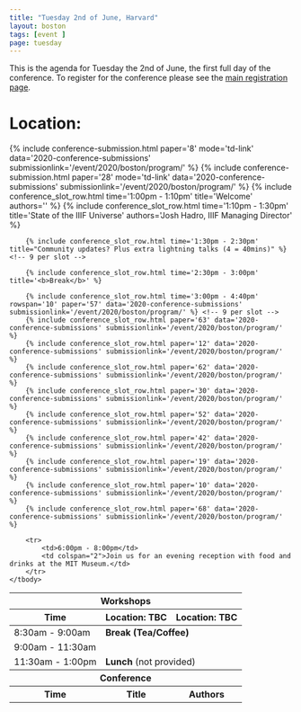```yaml
---
title: "Tuesday 2nd of June, Harvard"
layout: boston
tags: [event ]
page: tuesday
---
```


This is the agenda for Tuesday the 2nd of June, the first full day of the conference. To register for the conference please see the [main registration page][registration].

# Location: 
<table class="api-table">
    <thead>
        <tr>
            <th colspan="3">Workshops</th>
        </tr>
        <tr>
            <th>Time</th>
            <th>Location: TBC</th>
            <th>Location: TBC</th>
        </tr>
    </thead>
    <tbody>
        <tr>
            <td>8:30am - 9:00am</td>
            <td colspan="2"><b>Break (Tea/Coffee)</b></td>
        </tr>    
        <tr>
            <td>9:00am - 11:30am</td>
            {% include conference-submission.html paper='8' mode='td-link' data='2020-conference-submissions' submissionlink='/event/2020/boston/program/' %}
            {% include conference-submission.html paper='28' mode='td-link' data='2020-conference-submissions' submissionlink='/event/2020/boston/program/' %}
        </tr>
        <tr>
            <td>11:30am - 1:00pm</td>
            <td colspan="2"><b>Lunch</b> (not provided)</td>
        </tr>    
    </tbody>
    <tbody>
        <tr>
            <th colspan="3">Conference</th>
        </tr>
        <tr>
            <th rowspan="1">Time</th>
            <th colspan="1">Title</th>
            <th colspan="1">Authors</th>
        </tr>
        {% include conference_slot_row.html time='1:00pm - 1:10pm' title='Welcome' authors='' %}
        {% include conference_slot_row.html time='1:10pm - 1:30pm' title='State of the IIIF Universe' authors='Josh Hadro, IIIF Managing Director' %}

        {% include conference_slot_row.html time='1:30pm - 2:30pm' title="Community updates? Plus extra lightning talks (4 = 40mins)" %} <!-- 9 per slot -->

        {% include conference_slot_row.html time='2:30pm - 3:00pm' title='<b>Break</b>' %}

        {% include conference_slot_row.html time='3:00pm - 4:40pm' rowspan='10' paper='57' data='2020-conference-submissions' submissionlink='/event/2020/boston/program/' %} <!-- 9 per slot -->
        {% include conference_slot_row.html paper='63' data='2020-conference-submissions' submissionlink='/event/2020/boston/program/' %}
        {% include conference_slot_row.html paper='12' data='2020-conference-submissions' submissionlink='/event/2020/boston/program/' %}
        {% include conference_slot_row.html paper='62' data='2020-conference-submissions' submissionlink='/event/2020/boston/program/' %}
        {% include conference_slot_row.html paper='30' data='2020-conference-submissions' submissionlink='/event/2020/boston/program/' %}
        {% include conference_slot_row.html paper='52' data='2020-conference-submissions' submissionlink='/event/2020/boston/program/' %}
        {% include conference_slot_row.html paper='42' data='2020-conference-submissions' submissionlink='/event/2020/boston/program/' %}
        {% include conference_slot_row.html paper='19' data='2020-conference-submissions' submissionlink='/event/2020/boston/program/' %}
        {% include conference_slot_row.html paper='10' data='2020-conference-submissions' submissionlink='/event/2020/boston/program/' %}
        {% include conference_slot_row.html paper='68' data='2020-conference-submissions' submissionlink='/event/2020/boston/program/' %}

        <tr>
            <td>6:00pm - 8:00pm</td>
            <td colspan="2">Join us for an evening reception with food and drinks at the MIT Museum.</td>
        </tr>
    </tbody>
</table>

[registration]: https://www.eventbrite.co.uk/e/2020-iiif-annual-conference-tickets-92771629441
